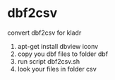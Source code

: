 dbf2csv
=======

convert dbf2csv for kladr

1) apt-get install dbview iconv
2) copy you dbf files to folder dbf
3) run script dbf2csv.sh
4) look your files in folder csv
